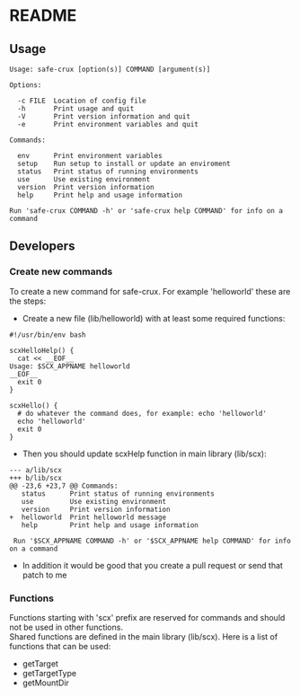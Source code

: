 
# README

## Usage

```
Usage: safe-crux [option(s)] COMMAND [argument(s)]

Options:

  -c FILE  Location of config file
  -h       Print usage and quit
  -V       Print version information and quit
  -e       Print environment variables and quit

Commands:

  env      Print environment variables
  setup    Run setup to install or update an enviroment
  status   Print status of running environments
  use      Use existing environment
  version  Print version information
  help     Print help and usage information

Run 'safe-crux COMMAND -h' or 'safe-crux help COMMAND' for info on a command
```


## Developers

### Create new commands

To create a new command for safe-crux. For example 'helloworld' these are the steps:

* Create a new file (lib/helloworld) with at least some required functions:
```
#!/usr/bin/env bash

scxHelloHelp() {
  cat << __EOF__
Usage: $SCX_APPNAME helloworld
__EOF__
  exit 0
}

scxHello() {
  # do whatever the command does, for example: echo 'helloworld'
  echo 'helloworld'
  exit 0
}
```

* Then you should update scxHelp function in main library (lib/scx):
```
--- a/lib/scx
+++ b/lib/scx
@@ -23,6 +23,7 @@ Commands:
   status      Print status of running environments
   use         Use existing environment
   version     Print version information
+  helloworld  Print helloworld message
   help        Print help and usage information
 
 Run '$SCX_APPNAME COMMAND -h' or '$SCX_APPNAME help COMMAND' for info on a command
```

* In addition it would be good that you create a pull request or send that patch to me


### Functions

Functions starting with 'scx' prefix are reserved for commands and should not be used in other functions.  
Shared functions are defined in the main library (lib/scx). Here is a list of functions that can be used:
* getTarget
* getTargetType
* getMountDir
